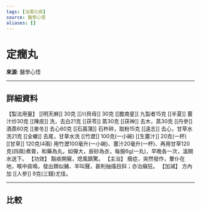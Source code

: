 ```yaml
---
tags: [治風化痰]
source: 醫學心悟
aliases: []
---
```


# 定癇丸

**來源**: 醫學心悟  

---

## 詳細資料
【製法用量】 [[明天麻]] 30克 [[川貝母]] 30克 [[膽南星]] 九製者15克 [[半夏]] 薑汁炒30克 [[陳皮]] 洗，去白21克 [[茯苓]] 蒸30克 [[茯神]] 去木，蒸30克 [[丹參]] 酒蒸60克 [[麥冬]] 去心60克 [[石菖蒲]] 石杵碎，取粉15克 [[遠志]] 去心，甘草水洗21克 [[全蠍]] 去尾，甘草水洗 [[竹瀝]] 100克(一小碗) [[生薑汁]] 20克(一杯) [[甘草]] 120克(4兩)
用竹瀝100毫升(一小碗)、薑汁20毫升(一杯)、再用甘草120克(四兩)煮膏，和藥為丸，如彈大，辰砂為衣，每服6g(一丸)，早晚各一次，溫開水送下。
【功效】
豁痰開竅，熄風鎮驚。
【主治】
癇症，突然發作，暈仆在地，喉中痰鳴，發出類似豬、羊叫聲，甚則抽搐目斜；亦治癲狂。
【加減】
方內加 [[人參]] 9克(三錢)尤佳。

---

## 比較
